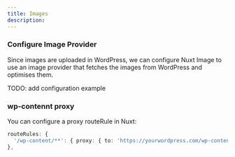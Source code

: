 ```yaml
---
title: Images
description: 
---
```


### Configure Image Provider

Since images are uploaded in WordPress, we can configure Nuxt Image to use an image provider that fetches the images from WordPress and optimises them.

TODO: add configuration example

### wp-contennt proxy

You can configure a proxy routeRule in Nuxt:

``` typescript
routeRules: {
  '/wp-content/**': { proxy: { to: 'https://yourwordpress.com/wp-content/**' } }
},
```
